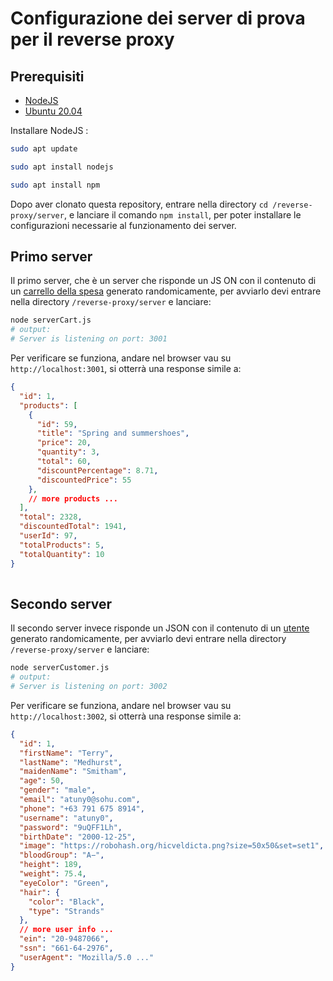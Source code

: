 # Configurazione dei server di prova per il reverse proxy

## Prerequisiti

* [NodeJS](https://nodejs.org/en/)
* [Ubuntu 20.04](https://ubuntu.com/download)

Installare NodeJS  :

```sh
sudo apt update
```

```sh
sudo apt install nodejs
```

```sh
sudo apt install npm
```

Dopo aver clonato questa repository, entrare nella directory `cd /reverse-proxy/server`, e lanciare il comando `npm install`, per poter installare le configurazioni necessarie al funzionamento dei server.

## Primo server

Il primo server, che è un server che risponde un JS ON con il contenuto di un [carrello della spesa](https://dummyjson.com/docs/carts) generato randomicamente, per avviarlo devi entrare nella directory `/reverse-proxy/server` e lanciare:

```sh
node serverCart.js
# output:
# Server is listening on port: 3001
```

Per verificare se funziona, andare nel browser vau su `http://localhost:3001`, si otterrà una response simile a:

```json
{
  "id": 1,
  "products": [
    {
      "id": 59,
      "title": "Spring and summershoes",
      "price": 20,
      "quantity": 3,
      "total": 60,
      "discountPercentage": 8.71,
      "discountedPrice": 55
    },
    // more products ...
  ],
  "total": 2328,
  "discountedTotal": 1941,
  "userId": 97,
  "totalProducts": 5,
  "totalQuantity": 10
}
   
```

## Secondo server

Il secondo server invece risponde un JSON con il contenuto di un [utente](https://dummyjson.com/docs/users) generato randomicamente, per avviarlo devi entrare nella directory `/reverse-proxy/server` e lanciare:

```sh
node serverCustomer.js
# output:
# Server is listening on port: 3002
```

Per verificare se funziona, andare nel browser vau su `http://localhost:3002`, si otterrà una response simile a:

```json
{
  "id": 1,
  "firstName": "Terry",
  "lastName": "Medhurst",
  "maidenName": "Smitham",
  "age": 50,
  "gender": "male",
  "email": "atuny0@sohu.com",
  "phone": "+63 791 675 8914",
  "username": "atuny0",
  "password": "9uQFF1Lh",
  "birthDate": "2000-12-25",
  "image": "https://robohash.org/hicveldicta.png?size=50x50&set=set1",
  "bloodGroup": "A−",
  "height": 189,
  "weight": 75.4,
  "eyeColor": "Green",
  "hair": {
    "color": "Black",
    "type": "Strands"
  },
  // more user info ...
  "ein": "20-9487066",
  "ssn": "661-64-2976",
  "userAgent": "Mozilla/5.0 ..."
}

   
```
